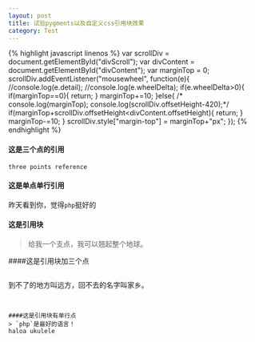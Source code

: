 ```yaml
---
layout: post
title: 试验pygments以及自定义css引用块效果 
category: Test
---
```

{% highlight javascript linenos %}
   var scrollDiv = document.getElementById("divScroll");
  var divContent = document.getElementById("divContent");
  var marginTop = 0;
  scrollDiv.addEventListener("mousewheel", function(e){
    //console.log(e.detail);
    //console.log(e.wheelDelta);
    if(e.wheelDelta>0){
      if(marginTop==0){
        return; 
      }
      marginTop+=10;
    }else{
     /* console.log(marginTop);
      console.log(scrollDiv.offsetHeight-420);*/
      if(marginTop+scrollDiv.offsetHeight<divContent.offsetHeight){
        return;
      }
      marginTop-=10;
    }
    scrollDiv.style["margin-top"] = marginTop+"px";
  });
 {% endhighlight %}
#### 这是三个点的引用
```
three points reference
```  
#### 这是单点单行引用  
昨天看到你，觉得`php`挺好的  
#### 这是引用块  
> 给我一个支点，我可以翘起整个地球。  


####这是引用块加三个点  
> ```
到不了的地方叫远方，回不去的名字叫家乡。
```    


####这是引用块有单行点  
> `php`是最好的语言！  
haloa ukulele



